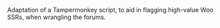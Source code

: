 Adaptation of a Tampermonkey script, to aid in flagging high-value Woo SSRs, when wrangling the forums.

